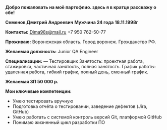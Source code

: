 **Добро пожаловать на моё партофлио. здесь я в кратце расскажу о сбе!**

**Семенов Дмитрий Андреевич**
**Мужчина 24 года**
**18.11.1998г**

**Контакты:**
Dima98s@mail.ru
+7 950 762-50-77

**Проживаю:**
Воронежская область. Город воронеж.
Грожданство РФ.

**Желаемая должность:**
Junior QA Engineer

**Специализации:**
— Тестировщик
Занятость: проектная работа, стажировка, частичная занятость, полная занятость.
График работы: удаленная работа, гибкий график, полный день, сменный график.

**Желаемая ЗП 50 000 р.**

**Мои ключевые компетенции:**
-  Умею тестировать вручную
-  Подготовка отчёта о тестировании, заведение дефектов (Jira, GitHub)
-  Умею работать с системой контроль версий Git, платформой GitHub
-  Понимаю жизненный цикл разработки ПО
